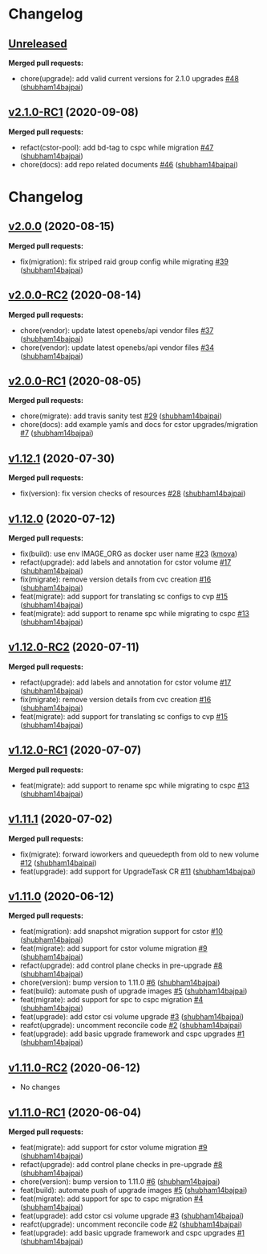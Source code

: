 # Changelog

## [Unreleased](https://github.com/openebs/upgrade/tree/HEAD)

**Merged pull requests:**

- chore\(upgrade\): add valid current versions for 2.1.0 upgrades [\#48](https://github.com/openebs/upgrade/pull/48) ([shubham14bajpai](https://github.com/shubham14bajpai))

## [v2.1.0-RC1](https://github.com/openebs/upgrade/tree/v2.1.0-RC1) (2020-09-08)

**Merged pull requests:**

- refact\(cstor-pool\): add bd-tag to cspc while migration [\#47](https://github.com/openebs/upgrade/pull/47) ([shubham14bajpai](https://github.com/shubham14bajpai))
- chore\(docs\): add repo related documents [\#46](https://github.com/openebs/upgrade/pull/46) ([shubham14bajpai](https://github.com/shubham14bajpai))

# Changelog

## [v2.0.0](https://github.com/openebs/upgrade/tree/v2.0.0) (2020-08-15)

**Merged pull requests:**

- fix\(migration\): fix striped raid group config while migrating [\#39](https://github.com/openebs/upgrade/pull/39) ([shubham14bajpai](https://github.com/shubham14bajpai))

## [v2.0.0-RC2](https://github.com/openebs/upgrade/tree/v2.0.0-RC2) (2020-08-14)

**Merged pull requests:**

- chore\(vendor\): update latest openebs/api vendor files [\#37](https://github.com/openebs/upgrade/pull/37) ([shubham14bajpai](https://github.com/shubham14bajpai))
- chore\(vendor\): update latest openebs/api vendor files [\#34](https://github.com/openebs/upgrade/pull/34) ([shubham14bajpai](https://github.com/shubham14bajpai))

## [v2.0.0-RC1](https://github.com/openebs/upgrade/tree/v2.0.0-RC1) (2020-08-05)

**Merged pull requests:**

- chore\(migrate\): add travis sanity test [\#29](https://github.com/openebs/upgrade/pull/29) ([shubham14bajpai](https://github.com/shubham14bajpai))
- chore\(docs\): add example yamls and docs for cstor upgrades/migration [\#7](https://github.com/openebs/upgrade/pull/7) ([shubham14bajpai](https://github.com/shubham14bajpai))

## [v1.12.1](https://github.com/openebs/upgrade/tree/v1.12.1) (2020-07-30)

**Merged pull requests:**

- fix\(version\): fix version checks of resources [\#28](https://github.com/openebs/upgrade/pull/28) ([shubham14bajpai](https://github.com/shubham14bajpai))


## [v1.12.0](https://github.com/openebs/upgrade/tree/v1.12.0) (2020-07-12)

**Merged pull requests:**

- fix\(build\): use env IMAGE\_ORG as docker user name [\#23](https://github.com/openebs/upgrade/pull/23) ([kmova](https://github.com/kmova))
- refact\(upgrade\): add labels and annotation for cstor volume [\#17](https://github.com/openebs/upgrade/pull/17) ([shubham14bajpai](https://github.com/shubham14bajpai))
- fix\(migrate\): remove version details from cvc creation [\#16](https://github.com/openebs/upgrade/pull/16) ([shubham14bajpai](https://github.com/shubham14bajpai))
- feat\(migrate\): add support for translating sc configs to cvp [\#15](https://github.com/openebs/upgrade/pull/15) ([shubham14bajpai](https://github.com/shubham14bajpai))
- feat\(migrate\): add support to rename spc while migrating to cspc [\#13](https://github.com/openebs/upgrade/pull/13) ([shubham14bajpai](https://github.com/shubham14bajpai))

## [v1.12.0-RC2](https://github.com/openebs/upgrade/tree/v1.12.0-RC2) (2020-07-11)

**Merged pull requests:**

- refact\(upgrade\): add labels and annotation for cstor volume [\#17](https://github.com/openebs/upgrade/pull/17) ([shubham14bajpai](https://github.com/shubham14bajpai))
- fix\(migrate\): remove version details from cvc creation [\#16](https://github.com/openebs/upgrade/pull/16) ([shubham14bajpai](https://github.com/shubham14bajpai))
- feat\(migrate\): add support for translating sc configs to cvp [\#15](https://github.com/openebs/upgrade/pull/15) ([shubham14bajpai](https://github.com/shubham14bajpai))

## [v1.12.0-RC1](https://github.com/openebs/upgrade/tree/v1.12.0-RC1) (2020-07-07)
**Merged pull requests:**

- feat\(migrate\): add support to rename spc while migrating to cspc [\#13](https://github.com/openebs/upgrade/pull/13) ([shubham14bajpai](https://github.com/shubham14bajpai))

## [v1.11.1](https://github.com/openebs/upgrade/tree/v1.11.1) (2020-07-02)

**Merged pull requests:**

- fix\(migrate\): forward ioworkers and queuedepth from old to new volume [\#12](https://github.com/openebs/upgrade/pull/12) ([shubham14bajpai](https://github.com/shubham14bajpai))
- feat\(upgrade\): add support for UpgradeTask CR [\#11](https://github.com/openebs/upgrade/pull/11) ([shubham14bajpai](https://github.com/shubham14bajpai))

## [v1.11.0](https://github.com/openebs/upgrade/tree/v1.11.0) (2020-06-12)

**Merged pull requests:**

- feat\(migration\): add snapshot migration support for cstor [\#10](https://github.com/openebs/upgrade/pull/10) ([shubham14bajpai](https://github.com/shubham14bajpai))
- feat\(migrate\): add support for cstor volume migration [\#9](https://github.com/openebs/upgrade/pull/9) ([shubham14bajpai](https://github.com/shubham14bajpai))
- refact\(upgrade\): add control plane checks in pre-upgrade [\#8](https://github.com/openebs/upgrade/pull/8) ([shubham14bajpai](https://github.com/shubham14bajpai))
- chore\(version\): bump version to 1.11.0 [\#6](https://github.com/openebs/upgrade/pull/6) ([shubham14bajpai](https://github.com/shubham14bajpai))
- feat\(build\): automate push of upgrade images [\#5](https://github.com/openebs/upgrade/pull/5) ([shubham14bajpai](https://github.com/shubham14bajpai))
- feat\(migrate\): add support for spc to cspc migration [\#4](https://github.com/openebs/upgrade/pull/4) ([shubham14bajpai](https://github.com/shubham14bajpai))
- feat\(upgrade\): add cstor csi volume upgrade [\#3](https://github.com/openebs/upgrade/pull/3) ([shubham14bajpai](https://github.com/shubham14bajpai))
- reafct\(upgrade\): uncomment reconcile code [\#2](https://github.com/openebs/upgrade/pull/2) ([shubham14bajpai](https://github.com/shubham14bajpai))
- feat\(upgrade\): add basic upgrade framework and cspc upgrades [\#1](https://github.com/openebs/upgrade/pull/1) ([shubham14bajpai](https://github.com/shubham14bajpai))

## [v1.11.0-RC2](https://github.com/openebs/upgrade/tree/v1.11.0-RC2) (2020-06-12)

- No changes

## [v1.11.0-RC1](https://github.com/openebs/upgrade/tree/v1.11.0-RC1) (2020-06-04)

**Merged pull requests:**

- feat\(migrate\): add support for cstor volume migration [\#9](https://github.com/openebs/upgrade/pull/9) ([shubham14bajpai](https://github.com/shubham14bajpai))
- refact\(upgrade\): add control plane checks in pre-upgrade [\#8](https://github.com/openebs/upgrade/pull/8) ([shubham14bajpai](https://github.com/shubham14bajpai))
- chore\(version\): bump version to 1.11.0 [\#6](https://github.com/openebs/upgrade/pull/6) ([shubham14bajpai](https://github.com/shubham14bajpai))
- feat\(build\): automate push of upgrade images [\#5](https://github.com/openebs/upgrade/pull/5) ([shubham14bajpai](https://github.com/shubham14bajpai))
- feat\(migrate\): add support for spc to cspc migration [\#4](https://github.com/openebs/upgrade/pull/4) ([shubham14bajpai](https://github.com/shubham14bajpai))
- feat\(upgrade\): add cstor csi volume upgrade [\#3](https://github.com/openebs/upgrade/pull/3) ([shubham14bajpai](https://github.com/shubham14bajpai))
- reafct\(upgrade\): uncomment reconcile code [\#2](https://github.com/openebs/upgrade/pull/2) ([shubham14bajpai](https://github.com/shubham14bajpai))
- feat\(upgrade\): add basic upgrade framework and cspc upgrades [\#1](https://github.com/openebs/upgrade/pull/1) ([shubham14bajpai](https://github.com/shubham14bajpai))
